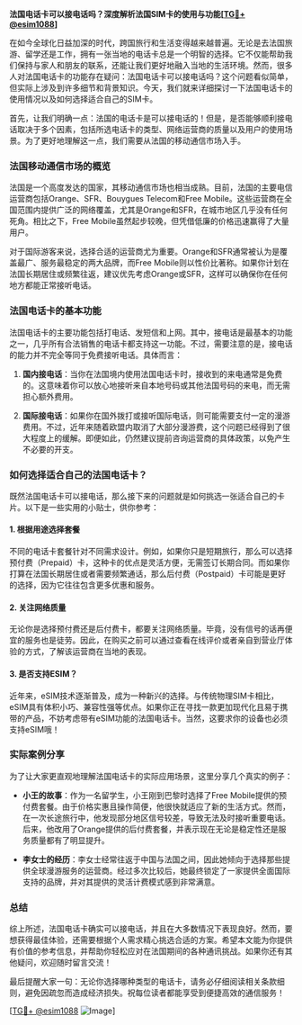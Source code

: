 **法国电话卡可以接电话吗？深度解析法国SIM卡的使用与功能[[TG💪+ @esim1088](https://t.me/s/esim1088)]**

在如今全球化日益加深的时代，跨国旅行和生活变得越来越普遍。无论是去法国旅游、留学还是工作，拥有一张当地的电话卡总是一个明智的选择。它不仅能帮助我们保持与家人和朋友的联系，还能让我们更好地融入当地的生活环境。然而，很多人对法国电话卡的功能存在疑问：法国电话卡可以接电话吗？这个问题看似简单，但实际上涉及到许多细节和背景知识。今天，我们就来详细探讨一下法国电话卡的使用情况以及如何选择适合自己的SIM卡。

首先，让我们明确一点：法国的电话卡是可以接电话的！但是，是否能够顺利接电话取决于多个因素，包括所选电话卡的类型、网络运营商的质量以及用户的使用场景。为了更好地理解这一点，我们需要从法国的移动通信市场入手。

### 法国移动通信市场的概览

法国是一个高度发达的国家，其移动通信市场也相当成熟。目前，法国的主要电信运营商包括Orange、SFR、Bouygues Telecom和Free Mobile。这些运营商在全国范围内提供广泛的网络覆盖，尤其是Orange和SFR，在城市地区几乎没有任何死角。相比之下，Free Mobile虽然起步较晚，但凭借低廉的价格迅速赢得了大量用户。

对于国际游客来说，选择合适的运营商尤为重要。Orange和SFR通常被认为是覆盖最广、服务最稳定的两大品牌，而Free Mobile则以性价比著称。如果你计划在法国长期居住或频繁往返，建议优先考虑Orange或SFR，这样可以确保你在任何地方都能正常接听电话。

### 法国电话卡的基本功能

法国电话卡的主要功能包括打电话、发短信和上网。其中，接电话是最基本的功能之一，几乎所有合法销售的电话卡都支持这一功能。不过，需要注意的是，接电话的能力并不完全等同于免费接听电话。具体而言：

1. **国内接电话**：当你在法国境内使用法国电话卡时，接收到的来电通常是免费的。这意味着你可以放心地接听来自本地号码或其他法国号码的来电，而无需担心额外费用。
   
2. **国际接电话**：如果你在国外拨打或接听国际电话，则可能需要支付一定的漫游费用。不过，近年来随着欧盟内取消了大部分漫游费，这个问题已经得到了很大程度上的缓解。即便如此，仍然建议提前咨询运营商的具体政策，以免产生不必要的开支。

### 如何选择适合自己的法国电话卡？

既然法国电话卡可以接电话，那么接下来的问题就是如何挑选一张适合自己的卡片。以下是一些实用的小贴士，供你参考：

#### 1. 根据用途选择套餐
不同的电话卡套餐针对不同需求设计。例如，如果你只是短期旅行，那么可以选择预付费（Prepaid）卡，这种卡的优点是灵活方便，无需签订长期合同。而如果你打算在法国长期居住或者需要频繁通话，那么后付费（Postpaid）卡可能是更好的选择，因为它往往包含更多优惠和服务。

#### 2. 关注网络质量
无论你是选择预付费还是后付费卡，都要关注网络质量。毕竟，没有信号的话再便宜的服务也是徒劳。因此，在购买之前可以通过查看在线评价或者亲自到营业厅体验的方式，了解该运营商在当地的表现。

#### 3. 是否支持ESIM？
近年来，eSIM技术逐渐普及，成为一种新兴的选择。与传统物理SIM卡相比，eSIM具有体积小巧、兼容性强等优点。如果你正在寻找一款更加现代化且易于携带的产品，不妨考虑带有eSIM功能的法国电话卡。当然，这要求你的设备也必须支持eSIM哦！

### 实际案例分享

为了让大家更直观地理解法国电话卡的实际应用场景，这里分享几个真实的例子：

- **小王的故事**：作为一名留学生，小王刚到巴黎时选择了Free Mobile提供的预付费套餐。由于价格实惠且操作简便，他很快就适应了新的生活方式。然而，在一次长途旅行中，他发现部分地区信号较差，导致无法及时接听重要电话。后来，他改用了Orange提供的后付费套餐，并表示现在无论是稳定性还是服务质量都有了明显提升。
  
- **李女士的经历**：李女士经常往返于中国与法国之间，因此她倾向于选择那些提供全球漫游服务的运营商。经过多次比较后，她最终锁定了一家提供全面国际支持的品牌，并对其提供的灵活计费模式感到非常满意。

### 总结

综上所述，法国电话卡确实可以接电话，并且在大多数情况下表现良好。然而，要想获得最佳体验，还需要根据个人需求精心挑选合适的方案。希望本文能为你提供有价值的参考信息，并帮助你轻松应对在法国期间的各种通讯挑战。如果你还有其他疑问，欢迎随时留言交流！

最后提醒大家一句：无论你选择哪种类型的电话卡，请务必仔细阅读相关条款细则，避免因疏忽而造成经济损失。祝每位读者都能享受到便捷高效的通信服务！

[[TG💪+ @esim1088](https://t.me/s/esim1088) ![Image](https://i.postimg.cc/4NQfJmqS/Snipaste-2025-05-13-00-14-12.png)]